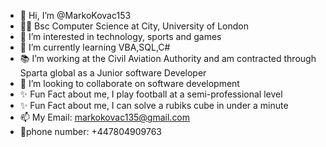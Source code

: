 - 👋 Hi, I’m @MarkoKovac153
- 👨‍🎓 Bsc Computer Science at City, University of London
- 👀 I’m interested in technology, sports and games
- 🌱 I’m currently learning VBA,SQL,C#
- 📚 I’m working at the Civil Aviation Authority and am contracted through Sparta global as a Junior software Developer
- 💞️ I’m looking to collaborate on software development
- ✨ Fun Fact about me, I play football at a semi-professional level
- ✨ Fun Fact about me, I can solve a rubiks cube in under a minute
- 📫 My Email: markokovac135@gmail.com
- 📱phone number: +447804909763
